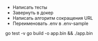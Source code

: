 * Написать тесты
* Завернуть в докер
* Написать алгоритм сокращения URL 
* Переименовать .env в .env-sample

go test -v
go build -o app.bin && ./app.bin 